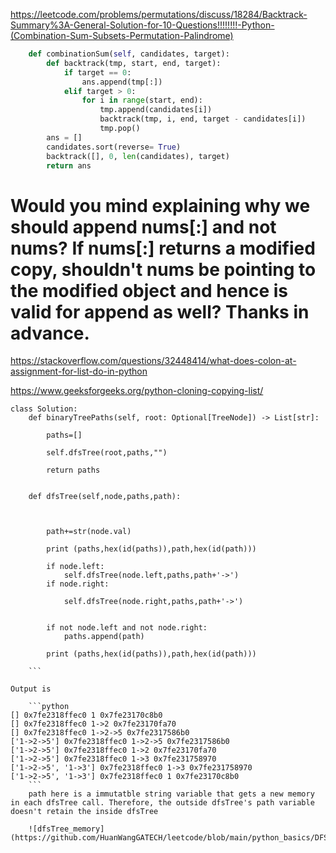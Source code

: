 https://leetcode.com/problems/permutations/discuss/18284/Backtrack-Summary%3A-General-Solution-for-10-Questions!!!!!!!!-Python-(Combination-Sum-Subsets-Permutation-Palindrome)


```python
    def combinationSum(self, candidates, target):
        def backtrack(tmp, start, end, target):
            if target == 0:
                ans.append(tmp[:])
            elif target > 0:
                for i in range(start, end):
                    tmp.append(candidates[i])
                    backtrack(tmp, i, end, target - candidates[i])
                    tmp.pop()
        ans = [] 
        candidates.sort(reverse= True)
        backtrack([], 0, len(candidates), target)
        return ans
```

# Would you mind explaining why we should append nums[:] and not nums? If nums[:] returns a modified copy, shouldn't nums be pointing to the modified object and hence is valid for append as well? Thanks in advance.


https://stackoverflow.com/questions/32448414/what-does-colon-at-assignment-for-list-do-in-python



https://www.geeksforgeeks.org/python-cloning-copying-list/




```
class Solution:
    def binaryTreePaths(self, root: Optional[TreeNode]) -> List[str]:
        
        paths=[]
        
        self.dfsTree(root,paths,"")
    
        return paths
    
    
    def dfsTree(self,node,paths,path):
        
        
     
        path+=str(node.val)
        
        print (paths,hex(id(paths)),path,hex(id(path)))
             
        if node.left:
            self.dfsTree(node.left,paths,path+'->')
        if node.right:
          
            self.dfsTree(node.right,paths,path+'->')
        
        
        if not node.left and not node.right:
            paths.append(path)  
            
        print (paths,hex(id(paths)),path,hex(id(path)))   
        
    ```
    
Output is 
    
    ```python
[] 0x7fe2318ffec0 1 0x7fe23170c8b0
[] 0x7fe2318ffec0 1->2 0x7fe23170fa70
[] 0x7fe2318ffec0 1->2->5 0x7fe2317586b0
['1->2->5'] 0x7fe2318ffec0 1->2->5 0x7fe2317586b0
['1->2->5'] 0x7fe2318ffec0 1->2 0x7fe23170fa70
['1->2->5'] 0x7fe2318ffec0 1->3 0x7fe231758970
['1->2->5', '1->3'] 0x7fe2318ffec0 1->3 0x7fe231758970
['1->2->5', '1->3'] 0x7fe2318ffec0 1 0x7fe23170c8b0
    ```
    path here is a immutatble string variable that gets a new memory in each dfsTree call. Therefore, the outside dfsTree's path variable doesn't retain the inside dfsTree 
    
    ![dfsTree_memory](https://github.com/HuanWangGATECH/leetcode/blob/main/python_basics/DFS_memory_list_deep_copy/dfsTree_memory.jpg)
    
    
    
    

